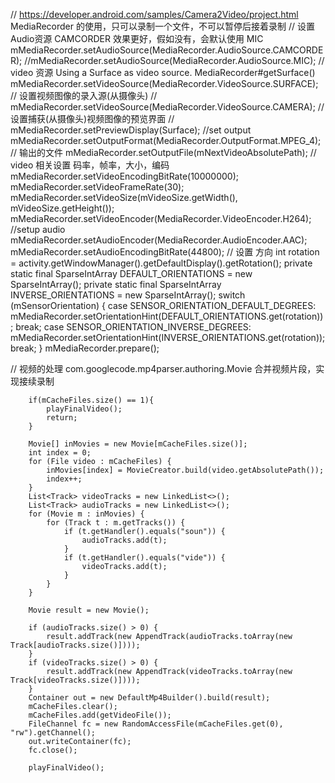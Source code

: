 // https://developer.android.com/samples/Camera2Video/project.html
MediaRecorder 的使用，只可以录制一个文件，不可以暂停后接着录制
// 设置 Audio资源 CAMCORDER 效果更好，假如没有，会默认使用 MIC
mMediaRecorder.setAudioSource(MediaRecorder.AudioSource.CAMCORDER);
//mMediaRecorder.setAudioSource(MediaRecorder.AudioSource.MIC);
// video 资源  Using a Surface as video source. MediaRecorder#getSurface()
mMediaRecorder.setVideoSource(MediaRecorder.VideoSource.SURFACE);
// 设置视频图像的录入源(从摄像头)
// mMediaRecorder.setVideoSource(MediaRecorder.VideoSource.CAMERA);
//  设置捕获(从摄像头)视频图像的预览界面
// mMediaRecorder.setPreviewDisplay(Surface);
//set output
mMediaRecorder.setOutputFormat(MediaRecorder.OutputFormat.MPEG_4);
// 输出的文件
mMediaRecorder.setOutputFile(mNextVideoAbsolutePath);
// video 相关设置 码率，帧率，大小，编码
mMediaRecorder.setVideoEncodingBitRate(10000000);
mMediaRecorder.setVideoFrameRate(30);
mMediaRecorder.setVideoSize(mVideoSize.getWidth(), mVideoSize.getHeight());
mMediaRecorder.setVideoEncoder(MediaRecorder.VideoEncoder.H264);
//setup audio
mMediaRecorder.setAudioEncoder(MediaRecorder.AudioEncoder.AAC);
mMediaRecorder.setAudioEncodingBitRate(44800);
// 设置 方向
int rotation = activity.getWindowManager().getDefaultDisplay().getRotation();
private static final SparseIntArray DEFAULT_ORIENTATIONS = new SparseIntArray();
private static final SparseIntArray INVERSE_ORIENTATIONS = new SparseIntArray();
switch (mSensorOrientation) {
    case SENSOR_ORIENTATION_DEFAULT_DEGREES:
        mMediaRecorder.setOrientationHint(DEFAULT_ORIENTATIONS.get(rotation));
        break;
    case SENSOR_ORIENTATION_INVERSE_DEGREES:
        mMediaRecorder.setOrientationHint(INVERSE_ORIENTATIONS.get(rotation));
        break;
}
mMediaRecorder.prepare();

// 视频的处理
com.googlecode.mp4parser.authoring.Movie 合并视频片段，实现接续录制

        if(mCacheFiles.size() == 1){
            playFinalVideo();
            return;
        }

        Movie[] inMovies = new Movie[mCacheFiles.size()];
        int index = 0;
        for (File video : mCacheFiles) {
            inMovies[index] = MovieCreator.build(video.getAbsolutePath());
            index++;
        }
        List<Track> videoTracks = new LinkedList<>();
        List<Track> audioTracks = new LinkedList<>();
        for (Movie m : inMovies) {
            for (Track t : m.getTracks()) {
                if (t.getHandler().equals("soun")) {
                    audioTracks.add(t);
                }
                if (t.getHandler().equals("vide")) {
                    videoTracks.add(t);
                }
            }
        }

        Movie result = new Movie();

        if (audioTracks.size() > 0) {
            result.addTrack(new AppendTrack(audioTracks.toArray(new Track[audioTracks.size()])));
        }
        if (videoTracks.size() > 0) {
            result.addTrack(new AppendTrack(videoTracks.toArray(new Track[videoTracks.size()])));
        }
        Container out = new DefaultMp4Builder().build(result);
        mCacheFiles.clear();
        mCacheFiles.add(getVideoFile());
        FileChannel fc = new RandomAccessFile(mCacheFiles.get(0), "rw").getChannel();
        out.writeContainer(fc);
        fc.close();

        playFinalVideo();